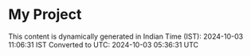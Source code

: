# My Project

This content is dynamically generated in Indian Time (IST): 2024-10-03 11:06:31 IST
Converted to UTC: 2024-10-03 05:36:31 UTC
